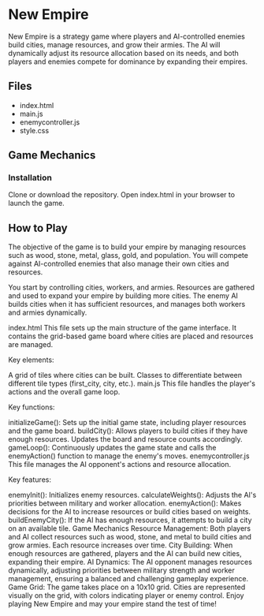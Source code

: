 # New Empire
New Empire is a strategy game where players and AI-controlled enemies build cities, manage resources, and grow their armies. The AI will dynamically adjust its resource allocation based on its needs, and both players and enemies compete for dominance by expanding their empires.

## Files
- index.html
- main.js
- enemycontroller.js
- style.css
## Game Mechanics
### Installation
Clone or download the repository.
Open index.html in your browser to launch the game.
## How to Play
The objective of the game is to build your empire by managing resources such as wood, stone, metal, glass, gold, and population. You will compete against AI-controlled enemies that also manage their own cities and resources.

You start by controlling cities, workers, and armies.
Resources are gathered and used to expand your empire by building more cities.
The enemy AI builds cities when it has sufficient resources, and manages both workers and armies dynamically.

index.html
This file sets up the main structure of the game interface. It contains the grid-based game board where cities are placed and resources are managed.

Key elements:

A grid of tiles where cities can be built.
Classes to differentiate between different tile types (first_city, city, etc.).
main.js
This file handles the player's actions and the overall game loop.

Key functions:

initializeGame(): Sets up the initial game state, including player resources and the game board.
buildCity(): Allows players to build cities if they have enough resources. Updates the board and resource counts accordingly.
gameLoop(): Continuously updates the game state and calls the enemyAction() function to manage the enemy's moves.
enemycontroller.js
This file manages the AI opponent's actions and resource allocation.

Key features:

enemyInit(): Initializes enemy resources.
calculateWeights(): Adjusts the AI's priorities between military and worker allocation.
enemyAction(): Makes decisions for the AI to increase resources or build cities based on weights.
buildEnemyCity(): If the AI has enough resources, it attempts to build a city on an available tile.
Game Mechanics
Resource Management: Both players and AI collect resources such as wood, stone, and metal to build cities and grow armies. Each resource increases over time.
City Building: When enough resources are gathered, players and the AI can build new cities, expanding their empire.
AI Dynamics: The AI opponent manages resources dynamically, adjusting priorities between military strength and worker management, ensuring a balanced and challenging gameplay experience.
Game Grid: The game takes place on a 10x10 grid. Cities are represented visually on the grid, with colors indicating player or enemy control.
Enjoy playing New Empire and may your empire stand the test of time!

